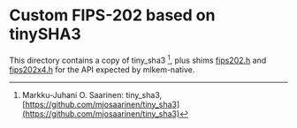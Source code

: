 [//]: # (SPDX-License-Identifier: CC-BY-4.0)

# Custom FIPS-202 based on tinySHA3

This directory contains a copy of tiny_sha3 [^tiny_sha3], plus shims
[fips202.h](fips202.h) and [fips202x4.h](fips202x4.h) for the API expected by mlkem-native.

<!--- bibliography --->
[^tiny_sha3]: Markku-Juhani O. Saarinen: tiny_sha3, [https://github.com/mjosaarinen/tiny_sha3](https://github.com/mjosaarinen/tiny_sha3)
